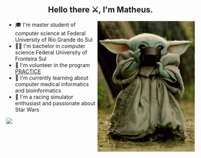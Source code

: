 <h2 align="center">Hello there ⚔️, I'm Matheus.</h2>

<img src="grogu.gif" width="260px" align="right" style="margin-right:0px">

- 🎓 I'm master student of computer science at Federal University of Rio Grande do Sul
- 👨‍🎓 I'm bachelor in computer science Federal University of Fronteira Sul
- 🔭 I'm volunteer in the program [PRACTICE](https://github.com/practice-uffs)
- 🌱 I'm currently learning about computer medical informatics and bioinformatics
- 🚗 I'm a racing simulator enthusiast and passionate about Star Wars

![](https://github-readme-stats.vercel.app/api?username=manegrao&show_icons=true&theme=tokyonight)
